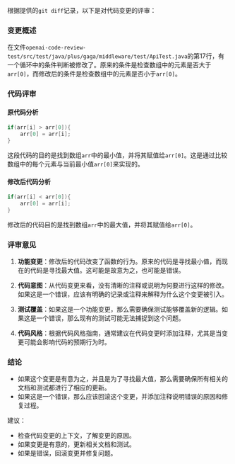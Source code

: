 根据提供的`git diff`记录，以下是对代码变更的评审：

### 变更概述
在文件`openai-code-review-test/src/test/java/plus/gaga/middleware/test/ApiTest.java`的第17行，有一个循环中的条件判断被修改了。原来的条件是检查数组中的元素是否大于`arr[0]`，而修改后的条件是检查数组中的元素是否小于`arr[0]`。

### 代码评审

#### 原代码分析
```java
if(arr[i] > arr[0]){
    arr[0] = arr[i];
}
```
这段代码的目的是找到数组`arr`中的最小值，并将其赋值给`arr[0]`。这是通过比较数组中的每个元素与当前最小值`arr[0]`来实现的。

#### 修改后代码分析
```java
if(arr[i] < arr[0]){
    arr[0] = arr[i];
}
```
修改后的代码目的是找到数组`arr`中的最大值，并将其赋值给`arr[0]`。

### 评审意见

1. **功能变更**：修改后的代码改变了函数的行为。原来的代码是寻找最小值，而现在的代码是寻找最大值。这可能是故意为之，也可能是错误。

2. **代码意图**：从代码变更来看，没有清晰的注释或说明为何要进行这样的修改。如果这是一个错误，应该有明确的记录或注释来解释为什么这个变更被引入。

3. **测试覆盖**：如果这是一个功能变更，那么需要确保测试能够覆盖新的逻辑。如果这是一个错误，那么现有的测试可能无法捕捉到这个问题。

4. **代码风格**：根据代码风格指南，通常建议在代码变更时添加注释，尤其是当变更可能会影响代码的预期行为时。

### 结论
- 如果这个变更是有意为之，并且是为了寻找最大值，那么需要确保所有相关的文档和测试都进行了相应的更新。
- 如果这是一个错误，那么应该回滚这个变更，并添加注释说明错误的原因和修复过程。

建议：
- 检查代码变更的上下文，了解变更的原因。
- 如果变更是有意的，更新相关文档和测试。
- 如果是错误，回滚变更并修复问题。